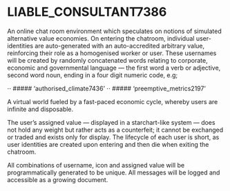 # LIABLE_CONSULTANT7386

An online chat room environment which speculates on notions of simulated alternative value economies. On entering the chatroom, individual user-identities are auto-generated with an auto-accredited arbitrary value, reinforcing their role as a homogenised worker or user. These usernames will be  created by randomly concatenated words relating to corporate, economic and governmental language — the first word a verb or adjective, second word noun, ending in a four digit numeric code, e.g; 

⋅⋅ ##### ‘authorised_climate7436’
⋅⋅ ##### ‘preemptive_metrics2197’  


A virtual world fueled by a fast-paced economic cycle, whereby users are infinite and disposable.

The user’s assigned value — displayed in a starchart-like system — does not hold any weight but rather acts as a counterfeit; it cannot be exchanged or traded and exists only for display. The lifecycle of each user is short, as user identities are created upon entering and then die when exiting the chatroom. 

All combinations of username, icon and assigned value will be programmatically generated to be unique. All messages will be logged and accessible as a growing document.
